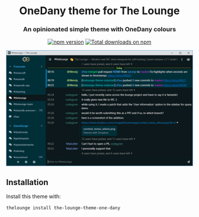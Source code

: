 <h1 align="center">
	OneDany theme for The Lounge
</h1>

<h3 align="center">
	An opinionated simple theme with OneDany colours
</h3>

<p align="center">
	<a href="https://yarn.pm/thelounge-theme-one-dany"><img
		alt="npm version"
		src="https://img.shields.io/npm/v/thelounge-theme-one-dany.svg?style=flat-square"></a>
	<a href="https://npm-stat.com/charts.html?package=thelounge-theme-one-dany&from=2016-02-12"><img
		alt="Total downloads on npm"
		src="https://img.shields.io/npm/dt/thelounge-theme-one-dany.svg?colorB=007dc7&style=flat-square"></a>
</p>

<p align="center">
	<img src="screenshot.png" alt="Screenshot of the OneDany theme for The Lounge" width="550">
</p>


## Installation

Install this theme with:

```sh
thelounge install the-lounge-theme-one-dany
```
